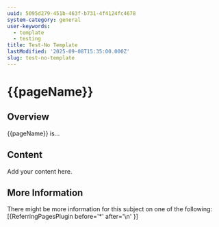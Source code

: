 ```yaml
---
uuid: 5095d279-451b-463f-b731-4f4124fc4678
system-category: general
user-keywords:
  - template
  - testing
title: Test-No Template
lastModified: '2025-09-08T15:35:00.000Z'
slug: test-no-template
---
```

# {{pageName}}

## Overview

{{pageName}} is...

## Content

Add your content here.

## More Information

There might be more information for this subject on one of the following:
[{ReferringPagesPlugin before='*' after='\n' }]
